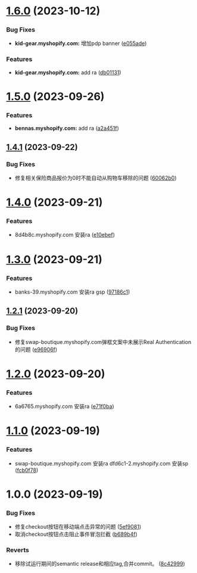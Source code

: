 # [1.6.0](https://github.com/kover-ai/shopify-scripts/compare/v1.5.0...v1.6.0) (2023-10-12)


### Bug Fixes

* **kid-gear.myshopify.com:** 增加pdp banner ([e055ade](https://github.com/kover-ai/shopify-scripts/commit/e055adea224f738c72a9b68e5d6d27b203a18750))


### Features

* **kid-gear.myshopify.com:** add ra ([db01131](https://github.com/kover-ai/shopify-scripts/commit/db01131b9cbb324a97aaa99352aeeb14307ba60e))

# [1.5.0](https://github.com/kover-ai/shopify-scripts/compare/v1.4.1...v1.5.0) (2023-09-26)


### Features

* **bennas.myshopify.com:** add ra ([a2a451f](https://github.com/kover-ai/shopify-scripts/commit/a2a451f749914712a5506421324fb6f3ce80e1e5))

## [1.4.1](https://github.com/kover-ai/shopify-scripts/compare/v1.4.0...v1.4.1) (2023-09-22)


### Bug Fixes

* 修复相关保险商品报价为0时不能自动从购物车移除的问题 ([60062b0](https://github.com/kover-ai/shopify-scripts/commit/60062b06c003ad81d28f12f319b8ecfbc91c6610))

# [1.4.0](https://github.com/kover-ai/shopify-scripts/compare/v1.3.0...v1.4.0) (2023-09-21)


### Features

* 8d4b8c.myshopify.com 安装ra ([e10ebef](https://github.com/kover-ai/shopify-scripts/commit/e10ebef2e4eb408343805ad14da184e97428b733))

# [1.3.0](https://github.com/kover-ai/shopify-scripts/compare/v1.2.1...v1.3.0) (2023-09-21)


### Features

* banks-39.myshopify.com 安装ra gsp ([97186c1](https://github.com/kover-ai/shopify-scripts/commit/97186c1517dedf12eae9644cdcbd04eb7ae04b67))

## [1.2.1](https://github.com/kover-ai/shopify-scripts/compare/v1.2.0...v1.2.1) (2023-09-20)


### Bug Fixes

* 修复swap-boutique.myshopify.com弹框文案中未展示Real Authentication的问题 ([e96906f](https://github.com/kover-ai/shopify-scripts/commit/e96906fa155f9626647f6e17c8b71b285b199b31))

# [1.2.0](https://github.com/kover-ai/shopify-scripts/compare/v1.1.0...v1.2.0) (2023-09-20)


### Features

* 6a6765.myshopify.com 安装ra ([e71f0ba](https://github.com/kover-ai/shopify-scripts/commit/e71f0ba3752480e523efc1685db8257edc191dcf))

# [1.1.0](https://github.com/kover-ai/shopify-scripts/compare/v1.0.0...v1.1.0) (2023-09-19)


### Features

* swap-boutique.myshopify.com 安装ra dfd6c1-2.myshopify.com 安装sp ([fcb0f78](https://github.com/kover-ai/shopify-scripts/commit/fcb0f78c5574f10d37f811c739dd00aadfd226b0))

# 1.0.0 (2023-09-19)


### Bug Fixes

* 修复checkout按钮在移动端点击异常的问题 ([5ef9081](https://github.com/kover-ai/shopify-scripts/commit/5ef90818dab263a41235dcbf2d4ad58bce01c454))
* 取消checkout按钮点击阻止事件冒泡拦截 ([b689b4f](https://github.com/kover-ai/shopify-scripts/commit/b689b4f3eb11c9295ca08a7cfbdb065336657305))


### Reverts

* 移除试运行期间的semantic release和相应tag,合并commit。 ([8c42999](https://github.com/kover-ai/shopify-scripts/commit/8c42999ed6e85167c5151e1474cd2442df2df79a))
